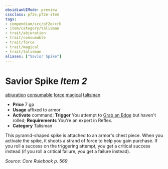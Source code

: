 ```yaml
---
obsidianUIMode: preview
cssclass: pf2e,pf2e-item
tags:
- compendium/src/pf2e/crb
- item/category/talisman
- trait/abjuration
- trait/consumable
- trait/force
- trait/magical
- trait/talisman
aliases: ["Savior Spike"]
---
```

# Savior Spike *Item 2*  
[abjuration](../../../rules/traits/abjuration.md)  [consumable](../../../rules/traits/consumable.md)  [force](../../../rules/traits/force.md)  [magical](../../../rules/traits/magical.md)  [talisman](../../../rules/traits/talisman.md)  

- **Price** 7 gp
- **Usage** affixed to armor
- **Activate** command; **Trigger** You attempt to [Grab an Edge](../../../rules/actions/grab-an-edge.md) but haven't rolled; **Requirements** You're an expert in Reflex.
- **Category** Talisman

This pyramid-shaped spike is attached to an armor's chest piece. When you activate the spike, it shoots a strand of force to help you gain purchase. If you roll a success on the triggering attempt, you get a critical success instead (if you roll a critical failure, you get a failure instead).

*Source: Core Rulebook p. 569*
